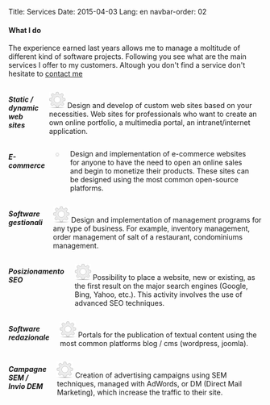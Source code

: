 Title: Services
Date: 2015-04-03
Lang: en
navbar-order: 02

<div class="sectiontitle">
  <h4>What I do</h4>
</div>


The experience earned last years allows me to manage a moltitude of different kind of software projects.
Following you see what are the main services I offer to my customers. Altough you don't find a service don't hesitate to [contact me]({filename}contact-en.md)

<div class="six columns noleftmargin">
  <h5 class="sidebartitle">Static / dynamic web sites</h5>
  <p>
  <img alt="settings" class="pics" src="/theme/images/settings.png">
  Design and develop of custom web sites based on your necessities.
  Web sites for professionals who want to create an own online portfolio, a multimedia portal, an intranet/internet application.
  </p>
</div>

<div class="six columns noleftmargin">
  <h5 class="sidebartitle">E-commerce</h5>
  <p>
  <img alt="settings" class="pics" src="/theme/images/settings.png">

Design and implementation of e-commerce websites for anyone to have the need to open an online sales and begin to monetize their products. These sites can be designed using the most common open-source platforms.
  </p>
</div>

<div class="six columns noleftmargin">
  <h5 class="sidebartitle">Software gestionali</h5>
  <p>
  <img alt="settings" class="pics" src="/theme/images/settings.png">
  Design and implementation of management programs for any type of business. For example, inventory management, order management of salt of a restaurant, condominiums management.
  </p>
</div>

<div class="six columns noleftmargin">
  <h5 class="sidebartitle">Posizionamento SEO</h5>
  <p>
  <img alt="settings" class="pics" src="/theme/images/settings.png">
Possibility to place a website, new or existing, as the first result on the major search engines (Google, Bing, Yahoo, etc.). This activity involves the use of advanced SEO techniques.
  </p>
</div>

<div class="six columns noleftmargin">
  <h5 class="sidebartitle">Software redazionale</h5>
  <p>
  <img alt="settings" class="pics" src="/theme/images/settings.png">
Portals for the publication of textual content using the most common platforms blog / cms (wordpress, joomla).
  </p>
</div>

<div class="six columns noleftmargin">
  <h5 class="sidebartitle">Campagne SEM / Invio DEM</h5>
  <p>
  <img alt="" class="pics" src="/theme/images/settings.png">
  Creation of advertising campaigns using SEM techniques, managed with AdWords, or DM (Direct Mail Marketing), which increase the traffic to their site.
  </p>
</div>

<div class="clear"></div>
